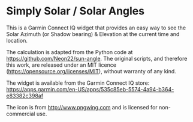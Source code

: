 # Simply Solar / Solar Angles
This is a Garmin Connect IQ widget that provides an easy way to see the Solar Azimuth (or Shadow bearing) & Elevation at the current time and location.

The calculation is adapted from the Python code at https://github.com/Neon22/sun-angle. The original scripts, and therefore this work, are released under an MIT licence (https://opensource.org/licenses/MIT), without warranty of any kind.

The widget is available from the Garmin Connect IQ store:
https://apps.garmin.com/en-US/apps/535c85eb-5574-4a94-b364-e83382c398af

The icon is from http://www.pngwing.com and is licensed for non-commercial use.
